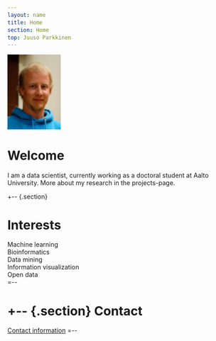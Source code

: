 ```yaml
---
layout: name
title: Home
section: Home
top: Juuso Parkkinen
---
```


<img class='inset right' src='images/juuso.jpg' title='Juuso Parkkinen' alt='Photo' width='120px' />

Welcome
=======

I am a data scientist, currently working as a doctoral student at Aalto University. More about my research in the projects-page. 


+--	{.section}

Interests
=========

Machine learning  
Bioinformatics  
Data mining  
Information visualization  
Open data  
=--

+-- {.section}
Contact
============
[Contact information](/contact)
=--
